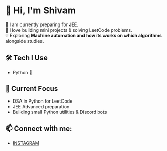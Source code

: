 # 👋 Hi, I'm Shivam

🎯 I am currently preparing for **JEE**.  
🚀 I love building mini projects & solving LeetCode problems.  
💡 Exploring **Machine automation and how its works on which algorithms** alongside studies.

## 🛠️ Tech I Use
- Python 🐍

## 🚀 Current Focus
- DSA in Python for LeetCode
- JEE Advanced preparation
- Building small Python utilities & Discord bots



## 📫 Connect with me:
- [INSTAGRAM](shivam_gupta_7709)
